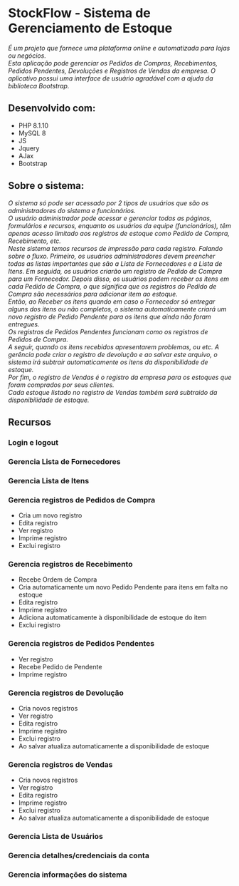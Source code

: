 # StockFlow - Sistema de Gerenciamento de Estoque

*É um projeto que fornece uma plataforma online e automatizada para lojas ou negócios.<br> 
Esta aplicação pode gerenciar os Pedidos de Compras, Recebimentos, Pedidos Pendentes, Devoluções e Registros de Vendas da empresa. O aplicativo possui uma interface de usuário agradável com a ajuda da biblioteca Bootstrap.*

## Desenvolvido com:

- PHP 8.1.10
- MySQL 8
- JS
- Jquery
- AJax
- Bootstrap

## Sobre o sistema:

*O sistema só pode ser acessado por 2 tipos de usuários que são os administradores do sistema e funcionários.<br> 
O usuário administrador pode acessar e gerenciar todas as páginas, formulários e recursos, enquanto os usuários da 
equipe (funcionários), têm apenas acesso limitado aos registros de estoque como Pedido de Compra, Recebimento, etc.<br> 
Neste sistema temos recursos de impressão para cada registro. Falando sobre o fluxo. Primeiro, os usuários administradores devem preencher todas as listas importantes que são a Lista de Fornecedores e a Lista de Itens. Em seguida, os usuários criarão um registro de Pedido de Compra para um Fornecedor. Depois disso, os usuários podem receber os itens em cada Pedido de Compra, o que significa que os registros do Pedido de Compra são necessários para adicionar item ao estoque.<br> Então, ao Receber os itens quando em caso o Fornecedor só entregar alguns dos itens ou não completos, o sistema automaticamente criará um novo registro de Pedido Pendente para os itens que ainda não foram entregues.<br> 
Os registros de Pedidos Pendentes funcionam como os registros de Pedidos de Compra.<br> 
A seguir, quando os itens recebidos apresentarem problemas, ou etc. A gerência pode criar o registro de devolução e ao salvar este arquivo, o sistema irá subtrair automaticamente os itens da disponibilidade de estoque.<br> 
Por fim, o registro de Vendas é o registro da empresa para os estoques que foram comprados por seus clientes.<br> 
Cada estoque listado no registro de Vendas também será subtraido da disponibilidade de estoque.*

## Recursos

### Login e logout
### Gerencia Lista de Fornecedores
### Gerencia Lista de Itens

### Gerencia registros de Pedidos de Compra
- Cria um novo registro
- Edita registro
- Ver registro
- Imprime registro
- Exclui registro

### Gerencia registros de Recebimento
- Recebe Ordem de Compra
- Cria automaticamente um novo Pedido Pendente para itens em falta no estoque
- Edita registro
- Imprime registro
- Adiciona automaticamente à disponibilidade de estoque do item
- Exclui registro

### Gerencia registros de Pedidos Pendentes
- Ver registro
- Recebe Pedido de Pendente
- Imprime registro

### Gerencia registros de Devolução
- Cria novos registros
- Ver registro
- Edita registro
- Imprime registro
- Exclui registro
- Ao salvar atualiza automaticamente a disponibilidade de estoque 

### Gerencia registros de Vendas
- Cria novos registros
- Ver registro
- Edita registro
- Imprime registro
- Exclui registro
- Ao salvar atualiza automaticamente a disponibilidade de estoque 

### Gerencia Lista de Usuários
### Gerencia detalhes/credenciais da conta
### Gerencia informações do sistema
